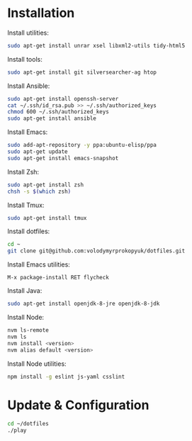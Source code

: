 # Installation

Install utilities:

```bash
sudo apt-get install unrar xsel libxml2-utils tidy-html5
```

Install tools:

```bash
sudo apt-get install git silversearcher-ag htop
```

Install Ansible:

```bash
sudo apt-get install openssh-server
cat ~/.ssh/id_rsa.pub >> ~/.ssh/authorized_keys
chmod 600 ~/.ssh/authorized_keys
sudo apt-get install ansible
```

Install Emacs:

```bash
sudo add-apt-repository -y ppa:ubuntu-elisp/ppa
sudo apt-get update
sudo apt-get install emacs-snapshot
```

Install Zsh:

```bash
sudo apt-get install zsh
chsh -s $(which zsh)
```

Install Tmux:

```bash
sudo apt-get install tmux
```

Install dotfiles:

```bash
cd ~
git clone git@github.com:volodymyrprokopyuk/dotfiles.git
```

Install Emacs utilities:

```elisp
M-x package-install RET flycheck
```

Install Java:

```bash
sudo apt-get install openjdk-8-jre openjdk-8-jdk
```

Install Node:

```bash
nvm ls-remote
nvm ls
nvm install <version>
nvm alias default <version>
```

Install Node utilities:

```bash
npm install -g eslint js-yaml csslint
```

# Update & Configuration

```bash
cd ~/dotfiles
./play
```

